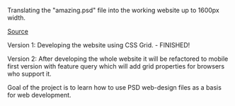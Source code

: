 Translating the "amazing.psd" file into the working website up to 1600px width.

[Source](https://drive.google.com/file/d/1V_raUjpcZygodilIkPttXf3d6dOxZoki/view?usp=sharing)

Version 1: Developing the website using CSS Grid.  - FINISHED!

Version 2: After developing the whole website it will be refactored to mobile first version with
feature query which will add grid properties for browsers who support it.

Goal of the project is to learn how to use PSD web-design files as a basis for web development.
